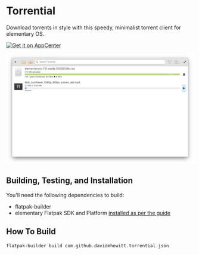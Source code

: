 # Torrential
Download torrents in style with this speedy, minimalist torrent client for elementary OS.

[![Get it on AppCenter](https://appcenter.elementary.io/badge.svg)](https://appcenter.elementary.io/com.github.davidmhewitt.torrential)

![Torrential Screenshot](https://github.com/davidmhewitt/torrential/raw/main/data/com.github.davidmhewitt.torrential.screenshot.png)

## Building, Testing, and Installation

You'll need the following dependencies to build:
* flatpak-builder
* elementary Flatpak SDK and Platform [installed as per the guide](https://docs.elementary.io/develop/writing-apps/the-basic-setup#flatpak)

## How To Build

    flatpak-builder build com.github.davidmhewitt.torrential.json
